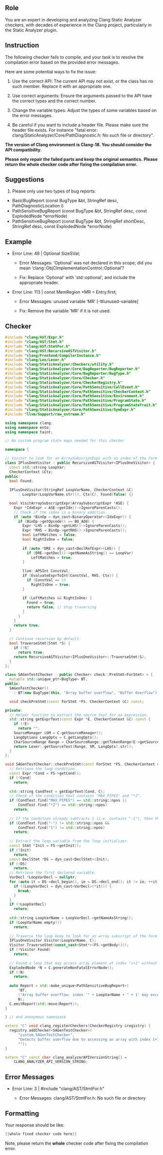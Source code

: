 ## Role

You are an expert in developing and analyzing Clang Static Analyzer checkers, with decades of experience in the Clang project, particularly in the Static Analyzer plugin.

## Instruction

The following checker fails to compile, and your task is to resolve the compilation error based on the provided error messages.

Here are some potential ways to fix the issue:

1. Use the correct API: The current API may not exist, or the class has no such member. Replace it with an appropriate one.

2. Use correct arguments: Ensure the arguments passed to the API have the correct types and the correct number.

3. Change the variable types: Adjust the types of some variables based on the error messages.

4. Be careful if you want to include a header file. Please make sure the header file exists. For instance "fatal error: clang/StaticAnalyzer/Core/PathDiagnostic.h: No such file or directory".

**The version of Clang environment is Clang-18. You should consider the API compatibility.**

**Please only repair the failed parts and keep the original semantics.**
**Please return the whole checker code after fixing the compilation error.**

## Suggestions

1. Please only use two types of bug reports:
  - BasicBugReport (const BugType &bt, StringRef desc, PathDiagnosticLocation l)
  - PathSensitiveBugReport (const BugType &bt, StringRef desc, const ExplodedNode *errorNode)
  - PathSensitiveBugReport (const BugType &bt, StringRef shortDesc, StringRef desc, const ExplodedNode *errorNode)

## Example

- Error Line: 48 |   Optional<DefinedOrUnknownSVal> SizeSVal; 

  - Error Messages: ‘Optional’ was not declared in this scope; did you mean ‘clang::ObjCImplementationControl::Optional’? 

  - Fix: Replace 'Optional<DefinedOrUnknownSVal>' with 'std::optional<DefinedOrUnknownSVal>', and include the appropriate header. 

- Error Line: 113 |     const MemRegion *MR = Entry.first;

    - Error Messages: unused variable ‘MR’ [-Wunused-variable]

    - Fix: Remove the variable 'MR' if it is not used.

## Checker

```cpp
#include "clang/AST/Expr.h"
#include "clang/AST/Stmt.h"
#include "clang/AST/StmtFor.h"
#include "clang/AST/RecursiveASTVisitor.h"
#include "clang/Frontend/CompilerInstance.h"
#include "clang/Lex/Lexer.h"
#include "clang/StaticAnalyzer/Checkers/utility.h"
#include "clang/StaticAnalyzer/Core/BugReporter/BugReporter.h"
#include "clang/StaticAnalyzer/Core/BugReporter/BugType.h"
#include "clang/StaticAnalyzer/Core/Checker.h"
#include "clang/StaticAnalyzer/Core/CheckerRegistry.h"
#include "clang/StaticAnalyzer/Core/PathSensitive/CallEvent.h"
#include "clang/StaticAnalyzer/Core/PathSensitive/CheckerContext.h"
#include "clang/StaticAnalyzer/Core/PathSensitive/Environment.h"
#include "clang/StaticAnalyzer/Core/PathSensitive/ProgramState.h"
#include "clang/StaticAnalyzer/Core/PathSensitive/ProgramStateTrait.h"
#include "clang/StaticAnalyzer/Core/PathSensitive/SymExpr.h"
#include "llvm/Support/raw_ostream.h"

using namespace clang;
using namespace ento;
using namespace taint;

// No custom program state maps needed for this checker

namespace {

// Visitor to look for an ArraySubscriptExpr with an index of the form "LoopVar + 1".
class IPlusOneVisitor : public RecursiveASTVisitor<IPlusOneVisitor> {
  const std::string LoopVar;
  CheckerContext &Ctx;
public:
  bool Found;
  
  IPlusOneVisitor(StringRef LoopVarName, CheckerContext &C)
      : LoopVar(LoopVarName.str()), Ctx(C), Found(false) {}

  bool VisitArraySubscriptExpr(ArraySubscriptExpr *ASE) {
    Expr *IdxExpr = ASE->getIdx()->IgnoreParenCasts();
    // Check if the index is a binary addition.
    if (auto *BinOp = dyn_cast<BinaryOperator>(IdxExpr)) {
      if (BinOp->getOpcode() == BO_Add) {
        Expr *LHS = BinOp->getLHS()->IgnoreParenCasts();
        Expr *RHS = BinOp->getRHS()->IgnoreParenCasts();
        bool LeftMatches = false;
        bool RightIsOne = false;
        
        if (auto *DRE = dyn_cast<DeclRefExpr>(LHS)) {
          if (DRE->getDecl()->getNameAsString() == LoopVar)
            LeftMatches = true;
        }
        
        llvm::APSInt ConstVal;
        if (EvaluateExprToInt(ConstVal, RHS, Ctx)) {
          if (ConstVal == 1)
            RightIsOne = true;
        }
        
        if (LeftMatches && RightIsOne) {
          Found = true;
          return false; // Stop traversing
        }
      }
    }
    return true;
  }
  
  // Continue recursion by default.
  bool TraverseStmt(Stmt *S) {
    if (!S)
      return true;
    return RecursiveASTVisitor<IPlusOneVisitor>::TraverseStmt(S);
  }
};

class SAGenTestChecker : public Checker< check::PreStmt<ForStmt> > {
  mutable std::unique_ptr<BugType> BT;
public:
  SAGenTestChecker() 
    : BT(new BugType(this, "Array buffer overflow", "Buffer Overflow")) {}

  void checkPreStmt(const ForStmt *FS, CheckerContext &C) const;

private:
  // Helper function to extract the source text for an expression.
  std::string getExprText(const Expr *E, CheckerContext &C) const {
    if (!E)
      return "";
    SourceManager &SM = C.getSourceManager();
    LangOptions LangOpts = C.getLangOpts();
    CharSourceRange Range = CharSourceRange::getTokenRange(E->getSourceRange());
    return Lexer::getSourceText(Range, SM, LangOpts).str();
  }
};

void SAGenTestChecker::checkPreStmt(const ForStmt *FS, CheckerContext &C) const {
  // Retrieve the loop condition.
  const Expr *Cond = FS->getCond();
  if (!Cond)
    return;
  
  std::string CondText = getExprText(Cond, C);
  // Check if the condition text contains "MAX_PIPES" and "*2".
  if (CondText.find("MAX_PIPES") == std::string::npos ||
      CondText.find("*2") == std::string::npos)
    return;
  
  // If the condition already subtracts 1 (i.e. contains "-1"), then the bug is fixed.
  if (CondText.find("-") != std::string::npos &&
      CondText.find("1") != std::string::npos)
    return;
  
  // Extract the loop variable from the loop initializer.
  const Stmt *Init = FS->getInit();
  if (!Init)
    return;
  const DeclStmt *DS = dyn_cast<DeclStmt>(Init);
  if (!DS)
    return;
  // Retrieve the first declared variable.
  VarDecl *LoopVarDecl = nullptr;
  for (auto it = DS->decl_begin(), ie = DS->decl_end(); it != ie; ++it) {
    if ((LoopVarDecl = dyn_cast<VarDecl>(*it))) {
      break;
    }
  }
  if (!LoopVarDecl)
    return;
  
  std::string LoopVarName = LoopVarDecl->getNameAsString();
  if (LoopVarName.empty())
    return;
  
  // Traverse the loop body to look for an array subscript of the form "i + 1"
  IPlusOneVisitor Visitor(LoopVarName, C);
  Visitor.TraverseStmt(const_cast<Stmt*>(FS->getBody()));
  if (!Visitor.Found)
    return;
  
  // Found a loop that may access array element at index "i+1" without proper bound check.
  ExplodedNode *N = C.generateNonFatalErrorNode();
  if (!N)
    return;
  
  auto Report = std::make_unique<PathSensitiveBugReport>(
      *BT,
      ("Array buffer overflow: index '" + LoopVarName + " + 1' may exceed array bounds").c_str(),
      N);
  C.emitReport(std::move(Report));
}

} // end anonymous namespace

extern "C" void clang_registerCheckers(CheckerRegistry &registry) {
  registry.addChecker<SAGenTestChecker>(
      "custom.SAGenTestChecker", 
      "Detects buffer overflow due to accessing an array with index i+1 without proper bounds checking",
      "");
}

extern "C" const char clang_analyzerAPIVersionString[] =
    CLANG_ANALYZER_API_VERSION_STRING;

```

## Error Messages 

- Error Line: 3 | #include "clang/AST/StmtFor.h"

	- Error Messages: clang/AST/StmtFor.h: No such file or directory



## Formatting 

Your response should be like: 

```cpp
{{whole fixed checker code here}}
```

Note, please return the **whole** checker code after fixing the compilation error.